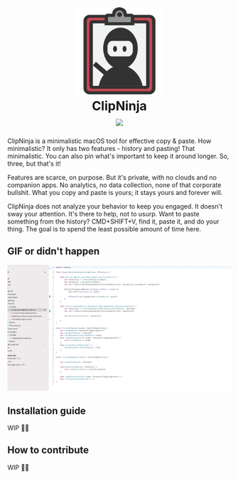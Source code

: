 <h1 align="center">
  <br>
<img src="https://github.com/libec/clipninja/blob/develop/App/Assets/Assets.xcassets/AppIcon.appiconset/icon_512.png" alt="ClipNinja" width="200">
  <br>
  ClipNinja
  <br>
  <img align="center" src="https://img.shields.io/badge/corporate%20bullshit-zero-green">
</h1>

ClipNinja is a minimalistic macOS tool for effective copy & paste. How minimalistic? It only has two features - history and pasting! That minimalistic. You can also pin what's important to keep it around longer. So, three, but that's it!

Features are scarce, on purpose. But it's private, with no clouds and no companion apps. No analytics, no data collection, none of that corporate bullshit. What you copy and paste is yours; it stays yours and forever will.

ClipNinja does not analyze your behavior to keep you engaged. It doesn't sway your attention. It's there to help, not to usurp. Want to paste something from the history? CMD+SHIFT+V, find it, paste it, and do your thing. The goal is to spend the least possible amount of time here.

## GIF or didn't happen

![](https://github.com/libec/clipninja/blob/develop/docs/images/clipninja.gif)

## Installation guide

WIP 🚧🚧

## How to contribute

WIP 🚧🚧
